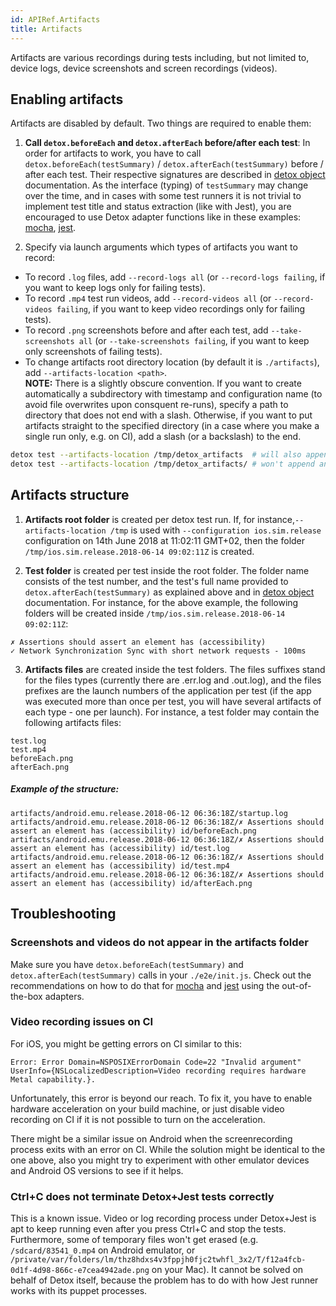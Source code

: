 ```yaml
---
id: APIRef.Artifacts
title: Artifacts
---
```


Artifacts are various recordings during tests including, but not limited to, device logs, device screenshots and screen recordings (videos).

## Enabling artifacts

Artifacts are disabled by default. Two things are required to enable them:

1. **Call `detox.beforeEach` and `detox.afterEach` before/after each test**:
	In order for artifacts to work, you have to call `detox.beforeEach(testSummary)` / `detox.afterEach(testSummary)` before / after each test. Their respective signatures are described in [detox object](APIRef.DetoxObjectAPI.md) documentation. As the interface (typing) of `testSummary` may change over the time, and in cases with some test runners it is not trivial to implement test title and status extraction (like with Jest), you are encouraged to use Detox adapter functions like in these examples: [mocha](/examples/demo-react-native/e2e/init.js), [jest](/examples/demo-react-native-jest/e2e/init.js).

2. Specify via launch arguments which types of artifacts you want to record:

* To record `.log` files, add `--record-logs all` (or `--record-logs failing`, if you want to keep logs only for failing tests).
* To record `.mp4` test run videos, add `--record-videos all` (or `--record-videos failing`, if you want to keep video recordings only for failing tests).
* To record `.png` screenshots before and after each test, add `--take-screenshots all` (or `--take-screenshots failing`, if you want to keep only screenshots of failing tests).
* To change artifacts root directory location (by default it is `./artifacts`), add `--artifacts-location <path>`.  
**NOTE:** There is a slightly obscure convention. If you want to create automatically a subdirectory with timestamp and configuration name (to avoid file overwrites upon consquent re-runs), specify a path to directory that does not end with a slash. Otherwise, if you want to put artifacts straight to the specified directory (in a case where you make a single run only, e.g. on CI), add a slash (or a backslash) to the end.

```sh
detox test --artifacts-location /tmp/detox_artifacts  # will also append /android.emu.release.2018-06-14 08:54:11Z
detox test --artifacts-location /tmp/detox_artifacts/ # won't append anything, hereby treating it as a root
```

## Artifacts structure

1. **Artifacts root folder** is created per detox test run. If, for instance,`--artifacts-location /tmp` is used with `--configuration ios.sim.release` configuration on 14th June 2018 at 11:02:11 GMT+02, then the folder `/tmp/ios.sim.release.2018-06-14 09:02:11Z` is created.

2. **Test folder** is created per test inside the root folder. The folder name consists of the test number, and the test's full name provided to `detox.afterEach(testSummary)` as explained above and in [detox object](APIRef.DetoxObjectAPI.md) documentation. For instance, for the above example, the following folders will be created inside `/tmp/ios.sim.release.2018-06-14 09:02:11Z`:

```
✗ Assertions should assert an element has (accessibility)
✓ Network Synchronization Sync with short network requests - 100ms
```

3. **Artifacts files** are created inside the test folders. The files suffixes stand for the files types (currently there are .err.log and .out.log), and the files prefixes are the launch numbers of the application per test (if the app was executed more than once per test, you will have several artifacts of each type - one per launch). For instance, a test folder may contain the following artifacts files:

```
test.log
test.mp4
beforeEach.png
afterEach.png
```

##### Example of the structure:

```
artifacts/android.emu.release.2018-06-12 06:36:18Z/startup.log
artifacts/android.emu.release.2018-06-12 06:36:18Z/✗ Assertions should assert an element has (accessibility) id/beforeEach.png
artifacts/android.emu.release.2018-06-12 06:36:18Z/✗ Assertions should assert an element has (accessibility) id/test.log
artifacts/android.emu.release.2018-06-12 06:36:18Z/✗ Assertions should assert an element has (accessibility) id/test.mp4
artifacts/android.emu.release.2018-06-12 06:36:18Z/✗ Assertions should assert an element has (accessibility) id/afterEach.png
```

## Troubleshooting

### Screenshots and videos do not appear in the artifacts folder

Make sure you have `detox.beforeEach(testSummary)` and `detox.afterEach(testSummary)` calls in your `./e2e/init.js`. Check out the recommendations on how to do that for [mocha](/examples/demo-react-native/e2e/init.js) and [jest](/examples/demo-react-native-jest/e2e/init.js) using the out-of-the-box adapters.

### Video recording issues on CI

For iOS, you might be getting errors on CI similar to this:

```Error: Error Domain=NSPOSIXErrorDomain Code=22 "Invalid argument" UserInfo={NSLocalizedDescription=Video recording requires hardware Metal capability.}.```

Unfortunately, this error is beyond our reach. To fix it, you have to enable hardware acceleration on your build machine, or just disable video recording on CI if it is not possible to turn on the acceleration.

There might be a similar issue on Android when the screenrecording process exits with an error on CI. While the solution might be identical to the one above, also you might try to experiment with other emulator devices and Android OS versions to see if it helps.

### Ctrl+C does not terminate Detox+Jest tests correctly

This is a known issue. Video or log recording process under Detox+Jest is apt to keep running even after you press Ctrl+C and stop the tests. Furthermore, some of temporary files won't get erased (e.g. `/sdcard/83541_0.mp4` on Android emulator, or `/private/var/folders/lm/thz8hdxs4v3fppjh0fjc2twhfl_3x2/T/f12a4fcb-0d1f-4d98-866c-e7cea4942ade.png` on your Mac). It cannot be solved on behalf of Detox itself, because the problem has to do with how Jest runner works with its puppet processes. 
